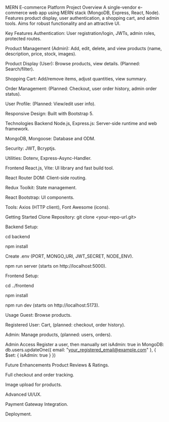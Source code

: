 MERN E-commerce Platform
 Project Overview
A single-vendor e-commerce web app using MERN stack (MongoDB, Express, React, Node). Features product display, user authentication, a shopping cart, and admin tools. Aims for robust functionality and an attractive UI.

Key Features
Authentication: User registration/login, JWTs, admin roles, protected routes.

Product Management (Admin): Add, edit, delete, and view products (name, description, price, stock, images).

Product Display (User): Browse products, view details. (Planned: Search/filter).

Shopping Cart: Add/remove items, adjust quantities, view summary.

Order Management: (Planned: Checkout, user order history, admin order status).

User Profile: (Planned: View/edit user info).

Responsive Design: Built with Bootstrap 5.

 Technologies
Backend
Node.js, Express.js: Server-side runtime and web framework.

MongoDB, Mongoose: Database and ODM.

Security: JWT, Bcryptjs.

Utilities: Dotenv, Express-Async-Handler.

Frontend
React.js, Vite: UI library and fast build tool.

React Router DOM: Client-side routing.

Redux Toolkit: State management.

React Bootstrap: UI components.

Tools: Axios (HTTP client), Font Awesome (icons).

 Getting Started
Clone Repository: git clone <your-repo-url.git>

Backend Setup:

cd backend

npm install

Create .env (PORT, MONGO_URI, JWT_SECRET, NODE_ENV).

npm run server (starts on http://localhost:5000).

Frontend Setup:

cd ../frontend

npm install

npm run dev (starts on http://localhost:5173).

 Usage
Guest: Browse products.

Registered User: Cart, (planned: checkout, order history).

Admin: Manage products, (planned: users, orders).

Admin Access
Register a user, then manually set isAdmin: true in MongoDB:
db.users.updateOne({ email: "your_registered_email@example.com" }, { $set: { isAdmin: true } })

 Future Enhancements
Product Reviews & Ratings.

Full checkout and order tracking.

Image upload for products.

Advanced UI/UX.

Payment Gateway Integration.

Deployment.
